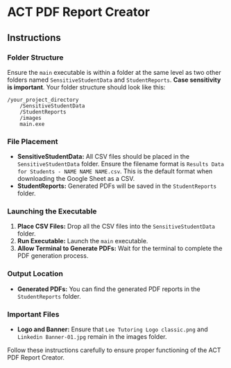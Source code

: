
# ACT PDF Report Creator

## Instructions

### Folder Structure
Ensure the `main` executable is within a folder at the same level as two other folders named `SensitiveStudentData` and `StudentReports`. **Case sensitivity is important**. Your folder structure should look like this:

```
/your_project_directory
    /SensitiveStudentData
    /StudentReports
    /images
    main.exe
```

### File Placement
- **SensitiveStudentData:** All CSV files should be placed in the `SensitiveStudentData` folder. Ensure the filename format is `Results Data for Students - NAME NAME NAME.csv`. This is the default format when downloading the Google Sheet as a CSV.
- **StudentReports:** Generated PDFs will be saved in the `StudentReports` folder.

### Launching the Executable
1. **Place CSV Files:** Drop all the CSV files into the `SensitiveStudentData` folder.
2. **Run Executable:** Launch the `main` executable.
3. **Allow Terminal to Generate PDFs:** Wait for the terminal to complete the PDF generation process.

### Output Location
- **Generated PDFs:** You can find the generated PDF reports in the `StudentReports` folder.

### Important Files
- **Logo and Banner:** Ensure that `Lee Tutoring Logo classic.png` and `Linkedin Banner-01.jpg` remain in the images folder.

Follow these instructions carefully to ensure proper functioning of the ACT PDF Report Creator.
